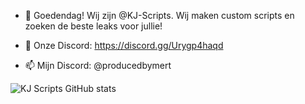 - 👋 Goedendag! Wij zijn @KJ-Scripts. Wij maken custom scripts en zoeken de beste leaks voor jullie!
  
- 👀 Onze Discord: https://discord.gg/Urygp4haqd
  
- 📫 Mijn Discord: @producedbymert

![KJ Scripts GitHub stats](https://github-readme-stats.vercel.app/api?username=KJ-Scripts&theme=dark&show_icons=true)
